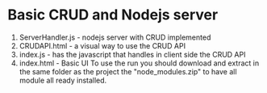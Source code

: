 # Basic CRUD and Nodejs server
1. ServerHandler.js - nodejs server with CRUD implemented
2. CRUDAPI.html - a visual way to use the CRUD API
3. index.js - has the javascript that handles in client side the CRUD API
4. index.html - Basic UI
To use the run you should download and extract in the same folder as the project the "node_modules.zip" to have all module all ready installed.
